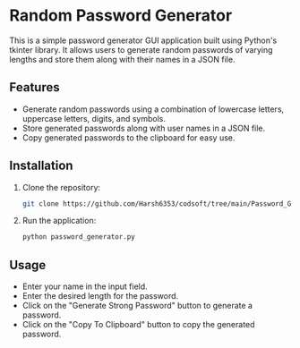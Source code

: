 # Random Password Generator

This is a simple password generator GUI application built using Python's tkinter library. It allows users to generate random passwords of varying lengths and store them along with their names in a JSON file.

## Features

- Generate random passwords using a combination of lowercase letters, uppercase letters, digits, and symbols.
- Store generated passwords along with user names in a JSON file.
- Copy generated passwords to the clipboard for easy use.

## Installation

1. Clone the repository:

   ```bash
   git clone https://github.com/Harsh6353/codsoft/tree/main/Password_Generator

2. Run the application:

    ```bash
    python password_generator.py

## Usage

- Enter your name in the input field.
- Enter the desired length for the password.
- Click on the "Generate Strong Password" button to generate a password.
- Click on the "Copy To Clipboard" button to copy the generated password.
